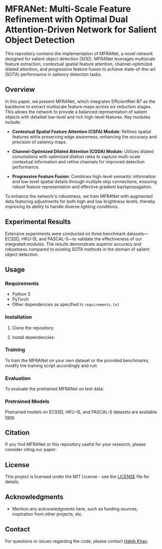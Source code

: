 # MFRANet: Multi-Scale Feature Refinement with Optimal Dual Attention-Driven Network for Salient Object Detection

This repository contains the implementation of MFRANet, a novel network designed for salient object detection (SOD). MFRANet leverages multiscale feature extraction, contextual spatial feature attention, channel-optimized dilated attention, and progressive feature fusion to achieve state-of-the-art (SOTA) performance in saliency detection tasks.

## Overview

In this paper, we present MFRANet, which integrates EfficientNet-B7 as the backbone to extract multiscale feature maps across six reduction stages. This allows the network to provide a balanced representation of salient objects with detailed low-level and rich high-level features. Key modules include:

- **Contextual Spatial Feature Attention (CSFA) Module:** Refines spatial features while preserving edge awareness, enhancing the accuracy and precision of saliency maps.
  
- **Channel-Optimized Dilated Attention (CODA) Module:** Utilizes dilated convolutions with optimized dilation rates to capture multi-scale contextual information and refine channels for improved detection performance.
  
- **Progressive Feature Fusion:** Combines high-level semantic information and low-level spatial details through multiple skip connections, ensuring robust feature representation and effective gradient backpropagation.

To enhance the network's robustness, we train MFRANet with augmented data featuring adjustments for both high and low brightness levels, thereby improving its ability to handle diverse lighting conditions.

## Experimental Results

Extensive experiments were conducted on three benchmark datasets—ECSSD, HKU-IS, and PASCAL-S—to validate the effectiveness of our integrated modules. The results demonstrate superior accuracy and robustness compared to existing SOTA methods in the domain of salient object detection.

## Usage

### Requirements

- Python 3
- PyTorch
- Other dependencies as specified in `requirements.txt`

### Installation

1. Clone the repository:

2. Install dependencies:

### Training

To train the MFRANet on your own dataset or the provided benchmarks, modify the training script accordingly and run:

### Evaluation

To evaluate the pretrained MFRANet on test data:

### Pretrained Models

Pretrained models on ECSSD, HKU-IS, and PASCAL-S datasets are available [here](link_to_pretrained_models).

## Citation

If you find MFRANet or this repository useful for your research, please consider citing our paper:

## License

This project is licensed under the MIT License - see the [LICENSE](LICENSE) file for details.

## Acknowledgments

- Mention any acknowledgments here, such as funding sources, inspiration from other projects, etc.

## Contact

For questions or issues regarding the code, please contact [Habib Khan](mailto:habibk3797@gmail.com).

